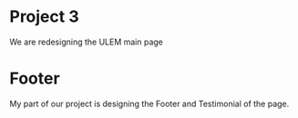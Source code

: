 # Project 3

We are redesigning the ULEM main page

# Footer

My part of our project is designing the Footer and Testimonial of the page.
